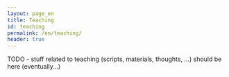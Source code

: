 ```yaml
---
layout: page_en
title: Teaching
id: teaching
permalink: /en/teaching/
header: true
---
```

<p>
TODO - stuff related to teaching (scripts, materials, thoughts, ...) should be here (eventually...)
</p>
